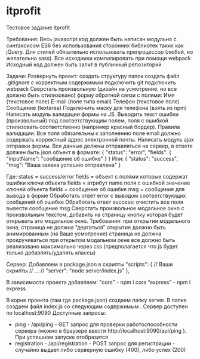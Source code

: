 # itprofit
Тестовое задание itprofit

Требования:
Весь javascript код должен быть написан модульно с синтаксисом ES6 без использования сторонних библиотек таких как jQuery.
Для стилей обязательно использовать препроцессор (любой, но желательно sass).
Все исходники компилировать при помощи webpack
Исходный код должен быть залит в публичный репозиторий

Задачи:
Развернуть проект:
создать структуру папок
создать файл .gitignore с корректным содержимым
подключить git
подключить webpack
Сверстать произвольную (дизайн на усмотрение, но все должно быть стилизовано) форму обратной связи с полями:
Имя (текстовое поле)
E-mail (поле типа email)
Телефон (текстовое поле)
Сообщение (textarea)
Подключить маску для телефона (взять из npm)
Написать модуль валидации формы на JS. Выводить текст ошибки (произвольный) под соответствующим полем, поля с ошибкой стилизовать соответственно (например красный бордер). Правила валидации:
Все поля обязательны к заполнению
поле email должно содержать корректный адрес электронной почты.
Написать модуль ajax отправки формы. Все данные должны отправляться на сервер, в ответе должен быть json объект в формате:
{
    "status": "error",
    "fields": {
        "inputName": "сообщение об ошибке"
    }
}
Или:
{
    "status": "success",
    "msg": "Ваша заявка успешно отправлена"
}

Где:
status = success/error
fields = объект с полями которые содержат ошибки
ключи объекта fields = атрибут name поля с ошибкой
значение ключей объекта fields = сообщение об ошибке
msg = сообщение для вывода в форме
Обработать ответ error с выводом соответствующих сообщений об ошибке
Обработать ответ success:
очистить все поля
вывести сообщение msg
Сверстать произвольное модальное окно с произвольным текстом, добавить на страницу кнопку которая будет открывать это модальное окно. Требования:
при открытии модального окна, страница не должна “дергаться”
открытие должно быть анимированным (на Ваше усмотрение)
страница не должна прокручиваться при открытом модальном окне
все должно быть реализовано максимально через css (предполагается что js будет только добавлять/удалять классы)


Сервер:
Добавляем в package.json в скрипты
"scripts": { 
  // Ваши скрипты 
  // ...
  // 
  "server": "node server/index.js" 
},

В зависимости проекта добавляем:
 	"cors" - npm i  cors
	“express” - npm i express

В корне проекта (там где package.json) создаем папку server. В папке создаем файл index.js со следующим содержимым .  Сервер доступен по localhost:9090
Доступные запросы:
- ping -  /api/ping - GET запрос для проверки работоспособности сервера (можно в браузере ввести http://localhost:9090/api/ping ). При успешном запуске отобразится  
- registration - /api/registration - POST запрос для регистрации - случайно выдает либо серверную ошибку (400), либо успех (200)
